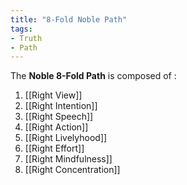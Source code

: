 ```yaml
---
title: "8-Fold Noble Path"
tags:
- Truth
- Path
---
```


The **Noble 8-Fold Path** is composed of :

1. [[Right View]]
2. [[Right Intention]]
3. [[Right Speech]]
4. [[Right Action]]
5. [[Right Livelyhood]]
6. [[Right Effort]]
7. [[Right Mindfulness]]
8. [[Right Concentration]]


